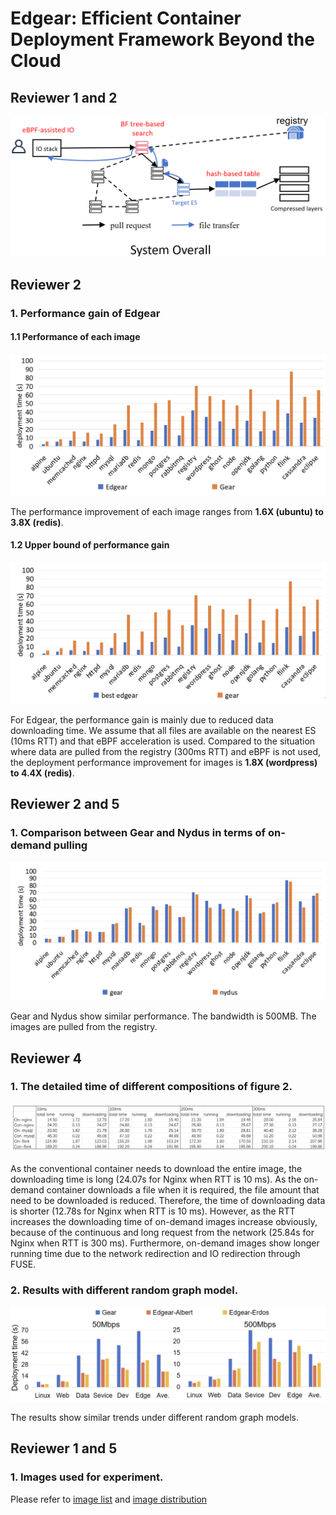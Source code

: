 # Edgear: Efficient Container Deployment Framework Beyond the Cloud

## Reviewer 1 and 2
![system-overall](img/system-overall.jpg)

## Reviewer 2
### 1. Performance gain of Edgear
#### 1.1 Performance of each image
![performance](img/performance.png)

The performance improvement of each image ranges from **1.6X (ubuntu) to 3.8X (redis)**.

#### 1.2 Upper bound of performance gain
![upper](img/upper.png)

For Edgear, the performance gain is mainly due to reduced data downloading time. We assume that all files are available on the nearest ES (10ms RTT) and that eBPF acceleration is used. Compared to the situation where data are pulled from the registry (300ms RTT) and eBPF is not used, the deployment performance improvement for images is **1.8X (wordpress) to 4.4X (redis)**.

## Reviewer 2 and 5
### 1. Comparison between Gear and Nydus in terms of on-demand pulling
![nydus](img/nydus.png)

Gear and Nydus show similar performance. The bandwidth is 500MB. The images are pulled from the registry.

## Reviewer 4
### 1. The detailed time of different compositions of figure 2.
![details](img/details.png)

As the conventional container needs to download the entire image, the downloading time is long (24.07s for Nginx when RTT is 10 ms). As the on-demand container downloads a file when it is required, the file amount that need to be downloaded is reduced. Therefore, the time of downloading data is shorter (12.78s for Nginx when RTT is 10 ms). However, as the RTT increases the downloading time of on-demand images increase obviously, because of the continuous and long request from the network (25.84s for Nginx when RTT is 300 ms). Furthermore, on-demand images show longer running time due to the network redirection and IO redirection through FUSE.

### 2. Results with different random graph model. 
![random-model](img/random-model.png)

The results show similar trends under different random graph models.

## Reviewer 1 and 5
### 1. Images used for experiment.
Please refer to [image list](experimental-data/image-list.csv) and [image distribution](experimental-data/image-distribution.txt)
